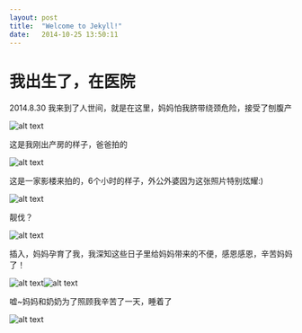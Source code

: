 ```yaml
---
layout: post
title:  "Welcome to Jekyll!"
date:   2014-10-25 13:50:11
---
```

我出生了，在医院
=======
2014.8.30 我来到了人世间，就是在这里，妈妈怕我脐带绕颈危险，接受了刨腹产

![alt text][1]

这是我刚出产房的样子，爸爸拍的

![alt text][2]

这是一家影楼来拍的，6个小时的样子，外公外婆因为这张照片特别炫耀:)

![alt text][3]

靓伐？

![alt text][4]

插入，妈妈孕育了我，我深知这些日子里给妈妈带来的不便，感恩感恩，辛苦妈妈了！

![alt text][5]![alt text][6]

嘘~妈妈和奶奶为了照顾我辛苦了一天，睡着了

![alt text][7]


  [1]: http://pic.yupoo.com/moxigan/E9NUyJ2n/medium.jpg
  [2]: http://pic.yupoo.com/moxigan/E9NUzunp/medium.jpg
  [3]: http://pic.yupoo.com/moxigan/E9NUzEUB/medium.jpg
  [4]: http://pic.yupoo.com/moxigan/E9NMuqRz/medium.jpg
  [5]: http://pic.yupoo.com/moxigan/E9NYSlnw/small.jpg
  [6]: http://pic.yupoo.com/moxigan/E9NYC2n7/small.jpg
  [7]: http://pic.yupoo.com/moxigan/E9NUBQLv/small.jpg